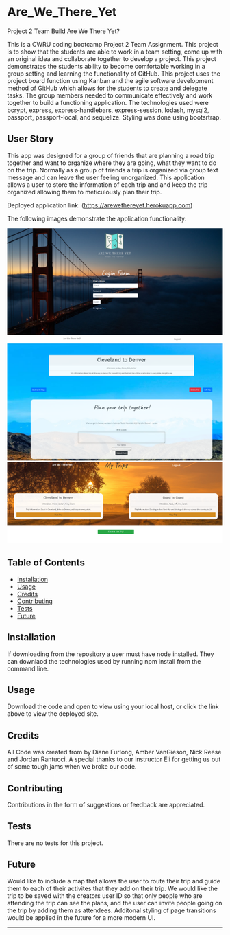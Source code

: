 # Are_We_There_Yet
Project 2 Team Build Are We There Yet?

This is a CWRU coding bootcamp Project 2 Team Assignment.  This project is to show that the students are able to work in a team setting, come up with an original idea and collaborate together to develop a project.  This project demonstrates the students ability to become comfortable working in a group setting and learning the functionality of GitHub. This project uses the project board function using Kanban and the agile software development method of GitHub which allows for the students to create and delegate tasks.  The group members needed to communicate effectively and work together to build a functioning application.  The technologies used were bcrypt, express, express-handlebars, express-session, lodash, mysql2, passport, passport-local, and sequelize.  Styling was done using bootsrtrap.

## User Story

This app was designed for a group of friends that are planning a road trip together and want to organize where they are going, what they want to do on the trip.  Normally as a group of friends a trip is organized via group text message and can leave the user feeling unorganized.  This application allows a user to store the information of each trip and and keep the trip organized allowing them to meticulously plan their trip.


Deployed application link: (https://arewethereyet.herokuapp.com)

The following images demonstrate the application functionality:

![Alt Text](./public/assets/example1.PNG)
![Alt Text](./public/assets/example2.PNG)
![Alt Text](./public/assets/example3.PNG)



## Table of Contents

* [Installation](#installation)
* [Usage](#usage)
* [Credits](#credits)
* [Contributing](#contributing)
* [Tests](#tests)
* [Future](#future)


## Installation

If downloading from the repository a user must have node installed.  They can downlaod the technologies used by running npm install from the command line.


## Usage 

Download the code and open to view using your local host, or click the link above to view the deployed site.


## Credits

All Code was created from by Diane Furlong, Amber VanGieson, Nick Reese and Jordan Rantucci.  A special thanks to our instructor Eli for getting us out of some tough jams when we broke our code.


## Contributing

Contributions in the form of suggestions or feedback are appreciated.


## Tests

There are no tests for this project.

## Future 

Would like to include a map that allows the user to route their trip and guide them to each of their activites that they add on their trip. We would like the trip to be saved with the creators user ID so that only people who are attending the trip can see the plans, and the user can invite people going on the trip by adding them as attendees.  Additonal styling of page transitions would be applied in the future for a more modern UI.

---
